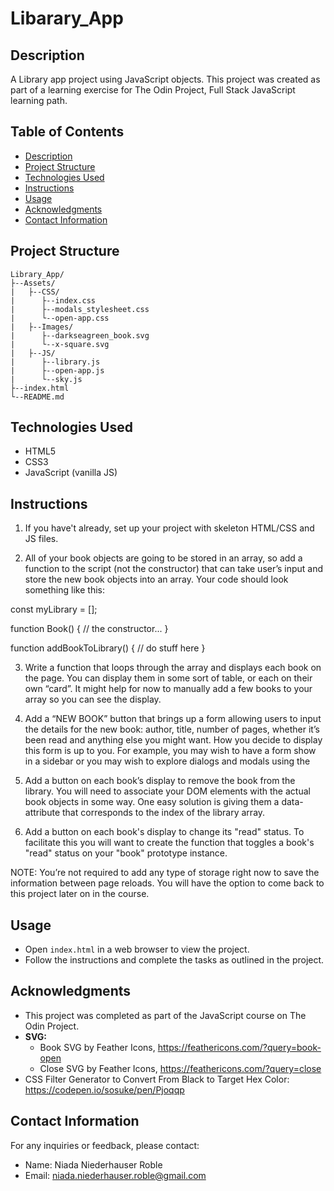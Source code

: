 # Libarary_App

## Description
A Library app project using JavaScript objects. This project was created as part of a learning exercise for The Odin Project, Full Stack JavaScript learning path.

## Table of Contents
- [Description](#description)
- [Project Structure](#project-structure)
- [Technologies Used](#technologies-used)
- [Instructions](#instructions)
- [Usage](#usage)
- [Acknowledgments](#acknowledgments)
- [Contact Information](#contact-information)

## Project Structure
```
Library_App/
├--Assets/
|   ├--CSS/
|      ├--index.css
|      ├--modals_stylesheet.css
|      └--open-app.css
|   ├--Images/
|      ├--darkseagreen_book.svg
|      └--x-square.svg
|   ├--JS/
|      ├--library.js
|      ├--open-app.js
|      └--sky.js
├--index.html
└--README.md
```

## Technologies Used
- HTML5
- CSS3
- JavaScript (vanilla JS)

## Instructions
1. If you have't already, set up your project with skeleton HTML/CSS and JS files.

2. All of your book objects are going to be stored in an array, so add a function to the script (not the constructor) that can take user’s input and store the new book objects into an array. Your code should look something like this:

const myLibrary = [];

function Book() {
    // the constructor...
}

function addBookToLibrary() {
    // do stuff here
}

3. Write a function that loops through the array and displays each book on the page. You can display them in some sort of table, or each on their own “card”. It might help for now to manually add a few books to your array so you can see the display.

4. Add a “NEW BOOK” button that brings up a form allowing users to input the details for the new book: author, title, number of pages, whether it’s been read and anything else you might want. How you decide to display this form is up to you. For example, you may wish to have a form show in a sidebar or you may wish to explore dialogs and modals using the <dialog> tag. However you do this, you will most likely encounter an issue where submitting your form will not do what you expect it to do. That’s because the submit input tries to send the data to a server by default. This is where event.preventDefault(); will come in handy. Check out the documentation for event.preventDefault and see how you can solve this issue!

5. Add a button on each book’s display to remove the book from the library. You will need to associate your DOM elements with the actual book objects in some way. One easy solution is giving them a data-attribute that corresponds to the index of the library array.

6. Add a button on each book's display to change its "read" status. To facilitate this you will want to create the function that toggles a book's "read" status on your "book" prototype instance.

NOTE: You’re not required to add any type of storage right now to save the information between page reloads. You will have the option to come back to this project later on in the course.

## Usage
- Open `index.html` in a web browser to view the project.
- Follow the instructions and complete the tasks as outlined in the project.

## Acknowledgments
- This project was completed as part of the JavaScript course on The Odin Project.
- **SVG:**
   - Book SVG by Feather Icons, https://feathericons.com/?query=book-open
   - Close SVG by Feather Icons, https://feathericons.com/?query=close
- CSS Filter Generator to Convert From Black to Target Hex Color: https://codepen.io/sosuke/pen/Pjoqqp

## Contact Information
For any inquiries or feedback, please contact:
- Name: Niada Niederhauser Roble
- Email: niada.niederhauser.roble@gmail.com